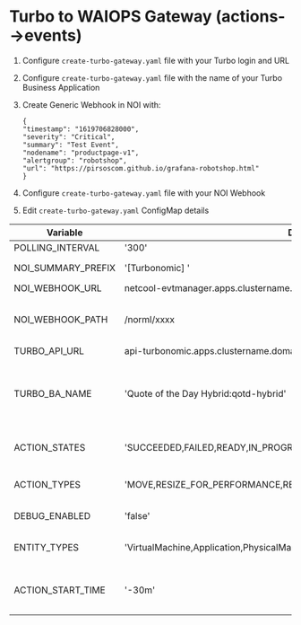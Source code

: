 # Turbo to WAIOPS Gateway (actions-->events)
1. Configure ```create-turbo-gateway.yaml``` file with your Turbo login and URL
2. Configure ```create-turbo-gateway.yaml``` file with the name of your Turbo Business Application
3. Create Generic Webhook in NOI with:
    ```
    {
    "timestamp": "1619706828000",
    "severity": "Critical",
    "summary": "Test Event",
    "nodename": "productpage-v1",
    "alertgroup": "robotshop",
    "url": "https://pirsoscom.github.io/grafana-robotshop.html"
    }
    ````
4. Configure ```create-turbo-gateway.yaml``` file with your NOI Webhook


1. Edit `create-turbo-gateway.yaml` ConfigMap details

| Variable | Default Value | Description |
| -------- | ------------- | ----------- |
|POLLING_INTERVAL| '300' | Poll every X seconds |
|NOI_SUMMARY_PREFIX| '[Turbonomic] ' | Prefix in the event summary |
|NOI_WEBHOOK_URL| netcool-evtmanager.apps.clustername.domain | Event Manager hostname |
|NOI_WEBHOOK_PATH| /norml/xxxx | Webhook URL from Event Manager (does not inclue the hostname, only `/norml/xxxx`) |
|TURBO_API_URL| api-turbonomic.apps.clustername.domain | Turbonomic API URL |
|TURBO_BA_NAME| 'Quote of the Day Hybrid:qotd-hybrid' | Turbonomic application name in the format APPNAME:ALERTGROUP. This links an event manager alertgroup with an application |
|ACTION_STATES| 'SUCCEEDED,FAILED,READY,IN_PROGRESS' | The list of ACTION_STATES to filter on |
|ACTION_TYPES| 'MOVE,RESIZE_FOR_PERFORMANCE,RESIZE_FOR_EFFICIENCY,RESIZE' | The list of ACTION_TYPES to filter on |
|DEBUG_ENABLED| 'false' | Enable additional log output |
|ENTITY_TYPES| 'VirtualMachine,Application,PhysicalMachine,ContainerSpec,WorkloadController,Container' | The list of ENTITY_TYPES to filter on |
|ACTION_START_TIME| '-30m'| Period of time in which actions are retrieved. E.g. -5m, -30m, -1h, -1d, -3d, -7d | 
